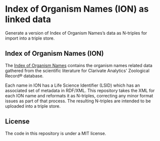 # Index of Organism Names (ION) as linked data

Generate a version of Index of Organism Names’s data as N-triples for import into a triple store.

## Index of Organism Names (ION)

The [Index of Organism Names](http://www.organismnames.com) contains the organism names related data gathered from the scientific literature for Clarivate Analytics' Zoological Record® database.

Each name in ION has a Life Science Identifier (LSID) which has an associated set of metadata in RDF/XML. This repository takes the XML for each ION name and reformats it as N-triples, correcting any minor format issues as part of that process. The resulting N-triples are intended to be uploaded into a triple store.

## License

The code in this repository is under a MIT license.